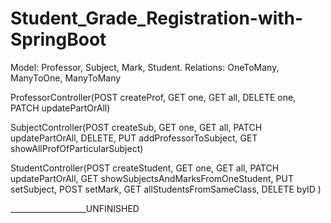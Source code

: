 # Student_Grade_Registration-with-SpringBoot

Model: Professor, Subject, Mark, Student.
Relations: OneToMany, ManyToOne, ManyToMany
					
ProfessorController(POST createProf, GET one, GET all, DELETE one, PATCH updatePartOrAll)
					
SubjectController(POST createSub, GET one, GET all, PATCH updatePartOrAll, DELETE, PUT addProfessorToSubject, GET showAllProfOfParticularSubject)

StudentController(POST createStudent, GET one, GET all, PATCH updatePartOrAll, GET showSubjectsAndMarksFromOneStudent, PUT setSubject, POST setMark, GET allStudentsFromSameClass, DELETE byID )

		
  ___________________UNFINISHED
